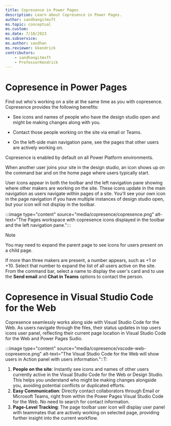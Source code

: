 ```yaml
---
title: Copresence in Power Pages  
description: Learn about Copresence in Power Pages.  
author: sandhangitmsft  
ms.topic: conceptual  
ms.custom:  
ms.date: 7/10/2023  
ms.subservice:  
ms.author: sandhan  
ms.reviewer: kkendrick  
contributors:  
    - sandhangitmsft
    - ProfessorKendrick
---
```


# Copresence in Power Pages 

Find out who's working on a site at the same time as you with copresence. Copresence provides the following benefits:

- See icons and names of people who have the design studio open and might be making changes along with you.

- Contact those people working on the site via email or Teams.

- On the left-side main navigation pane, see the pages that other users are actively working on.

Copresence is enabled by default on all Power Platform environments.

When another user joins your site in the design studio, an icon shows up on the command bar and on the home page where users typically start.

User icons appear in both the toolbar and the left navigation pane showing where other makers are working on the site. These icons update in the main navigation as users navigate within pages of a site. You'll see your own icon in the page navigation if you have multiple instances of design studio open, but your icon will not display in the toolbar.

:::image type="content" source="media/copresence/copresence.png" alt-text="The Pages workspace with copresence icons displayed in the toolbar and the left navigation pane.":::

> [!NOTE]
> You may need to expand the parent page to see icons for users present on a child page.

If more than three makers are present, a number appears, such as +1 or +10. Select that number to expand the list of all users active on the site. From the command bar, select a name to display the user's card and to use the **Send email** and **Chat in Teams** options to contact the person.

# Copresence in Visual Studio Code for the Web

Copresence seamlessly works along side with Visual Studio Code for the Web. As users navigate through the files, their status updates in top users icons user panel, reflecting their current page location in Visual Studio Code for the Web and Power Pages Sudio.

:::image type="content" source="media/copresence/vscode-web-copresence.png" alt-text="The Visual Studio Code for the Web will show users in Action panel with users information."::T:

1. **People on the site**: Instantly see icons and names of other users currently active in the Visual Studio Code for the Web or Design Studio. This helps you understand who might be making changes alongside you, avoiding potential conflicts or duplicated efforts.
1. **Easy Communication**: Directly contact collaborators through Email or Microsoft Teams, right from within the Power Pages Visual Studio Code for the Web. No need to search for contact information.
1. **Page-Level Tracking**: The page toolbar user icon will display user panel with teammates that are actively working on selected page, providing further insight into the current workflow.




